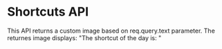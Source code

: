 # Shortcuts API

This API returns a custom image based on req.query.text parameter.
The returnes image displays: "The shortcut of the day is: <your custom text>"
